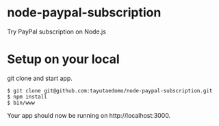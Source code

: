 # node-paypal-subscription
Try PayPal subscription on Node.js

# Setup on your local
git clone and start app.
```
$ git clone git@github.com:tayutaedomo/node-paypal-subscription.git
$ npm install
$ bin/www
```
Your app should now be running on http://localhost:3000.

